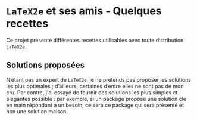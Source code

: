 `LaTeX2e` et ses amis - Quelques recettes
=========================================

Ce projet présente différentes recettes utilisables avec toute distribution `LaTeX2e`.


Solutions proposées
-------------------

N’étant pas un expert de `LaTeX2e`, je ne prétends pas proposer les solutions les plus optimales ; d’ailleurs, certaines d’entre elles ne sont pas de mon cru.
Par contre, j'ai essayé de fournir des solutions les plus simples et élégantes possible : par exemple, si un package propose une solution clé en main répondant à un besoin, ce sera ce package qui sera présenté et non une solution maison.
